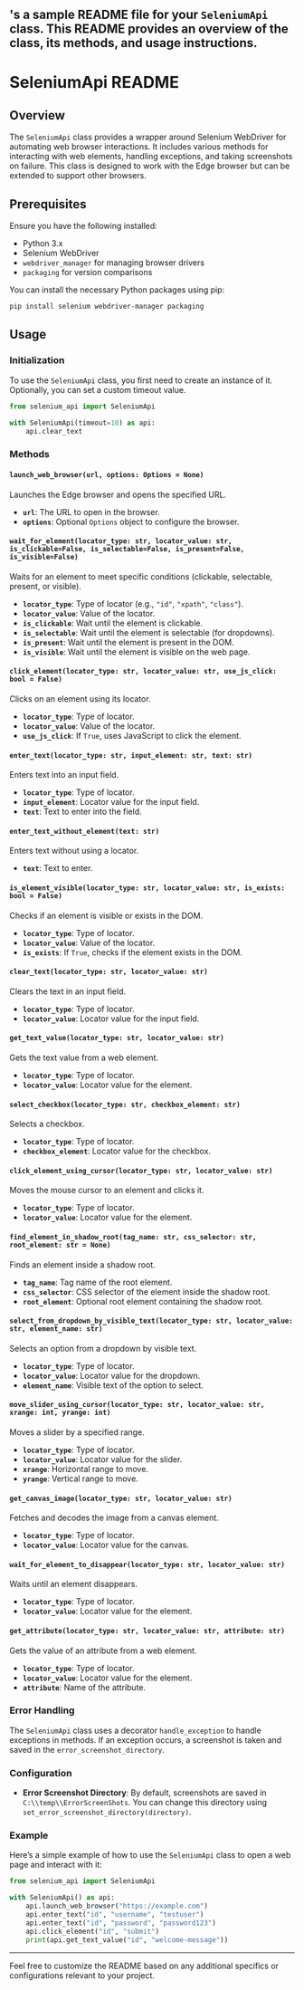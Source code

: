 's a sample README file for your `SeleniumApi` class. This README provides an overview of the class, its methods, and usage instructions.
---

# SeleniumApi README

## Overview

The `SeleniumApi` class provides a wrapper around Selenium WebDriver for automating web browser interactions. It includes various methods for interacting with web elements, handling exceptions, and taking screenshots on failure. This class is designed to work with the Edge browser but can be extended to support other browsers.

## Prerequisites

Ensure you have the following installed:

- Python 3.x
- Selenium WebDriver
- `webdriver_manager` for managing browser drivers
- `packaging` for version comparisons

You can install the necessary Python packages using pip:

```bash
pip install selenium webdriver-manager packaging
```

## Usage

### Initialization

To use the `SeleniumApi` class, you first need to create an instance of it. Optionally, you can set a custom timeout value.

```python
from selenium_api import SeleniumApi

with SeleniumApi(timeout=10) as api:
    api.clear_text


```

### Methods

#### `launch_web_browser(url, options: Options = None)`

Launches the Edge browser and opens the specified URL.

- **`url`**: The URL to open in the browser.
- **`options`**: Optional `Options` object to configure the browser.

#### `wait_for_element(locator_type: str, locator_value: str, is_clickable=False, is_selectable=False, is_present=False, is_visible=False)`

Waits for an element to meet specific conditions (clickable, selectable, present, or visible).

- **`locator_type`**: Type of locator (e.g., `"id"`, `"xpath"`, `"class"`).
- **`locator_value`**: Value of the locator.
- **`is_clickable`**: Wait until the element is clickable.
- **`is_selectable`**: Wait until the element is selectable (for dropdowns).
- **`is_present`**: Wait until the element is present in the DOM.
- **`is_visible`**: Wait until the element is visible on the web page.

#### `click_element(locator_type: str, locator_value: str, use_js_click: bool = False)`

Clicks on an element using its locator.

- **`locator_type`**: Type of locator.
- **`locator_value`**: Value of the locator.
- **`use_js_click`**: If `True`, uses JavaScript to click the element.

#### `enter_text(locator_type: str, input_element: str, text: str)`

Enters text into an input field.

- **`locator_type`**: Type of locator.
- **`input_element`**: Locator value for the input field.
- **`text`**: Text to enter into the field.

#### `enter_text_without_element(text: str)`

Enters text without using a locator.

- **`text`**: Text to enter.

#### `is_element_visible(locator_type: str, locator_value: str, is_exists: bool = False)`

Checks if an element is visible or exists in the DOM.

- **`locator_type`**: Type of locator.
- **`locator_value`**: Value of the locator.
- **`is_exists`**: If `True`, checks if the element exists in the DOM.

#### `clear_text(locator_type: str, locator_value: str)`

Clears the text in an input field.

- **`locator_type`**: Type of locator.
- **`locator_value`**: Locator value for the input field.

#### `get_text_value(locator_type: str, locator_value: str)`

Gets the text value from a web element.

- **`locator_type`**: Type of locator.
- **`locator_value`**: Locator value for the element.

#### `select_checkbox(locator_type: str, checkbox_element: str)`

Selects a checkbox.

- **`locator_type`**: Type of locator.
- **`checkbox_element`**: Locator value for the checkbox.

#### `click_element_using_cursor(locator_type: str, locator_value: str)`

Moves the mouse cursor to an element and clicks it.

- **`locator_type`**: Type of locator.
- **`locator_value`**: Locator value for the element.

#### `find_element_in_shadow_root(tag_name: str, css_selector: str, root_element: str = None)`

Finds an element inside a shadow root.

- **`tag_name`**: Tag name of the root element.
- **`css_selector`**: CSS selector of the element inside the shadow root.
- **`root_element`**: Optional root element containing the shadow root.

#### `select_from_dropdown_by_visible_text(locator_type: str, locator_value: str, element_name: str)`

Selects an option from a dropdown by visible text.

- **`locator_type`**: Type of locator.
- **`locator_value`**: Locator value for the dropdown.
- **`element_name`**: Visible text of the option to select.

#### `move_slider_using_cursor(locator_type: str, locator_value: str, xrange: int, yrange: int)`

Moves a slider by a specified range.

- **`locator_type`**: Type of locator.
- **`locator_value`**: Locator value for the slider.
- **`xrange`**: Horizontal range to move.
- **`yrange`**: Vertical range to move.

#### `get_canvas_image(locator_type: str, locator_value: str)`

Fetches and decodes the image from a canvas element.

- **`locator_type`**: Type of locator.
- **`locator_value`**: Locator value for the canvas.

#### `wait_for_element_to_disappear(locator_type: str, locator_value: str)`

Waits until an element disappears.

- **`locator_type`**: Type of locator.
- **`locator_value`**: Locator value for the element.

#### `get_attribute(locator_type: str, locator_value: str, attribute: str)`

Gets the value of an attribute from a web element.

- **`locator_type`**: Type of locator.
- **`locator_value`**: Locator value for the element.
- **`attribute`**: Name of the attribute.

### Error Handling

The `SeleniumApi` class uses a decorator `handle_exception` to handle exceptions in methods. If an exception occurs, a screenshot is taken and saved in the `error_screenshot_directory`.

### Configuration

- **Error Screenshot Directory**: By default, screenshots are saved in `C:\\temp\\ErrorScreenShots`. You can change this directory using `set_error_screenshot_directory(directory)`.

### Example

Here’s a simple example of how to use the `SeleniumApi` class to open a web page and interact with it:

```python
from selenium_api import SeleniumApi

with SeleniumApi() as api:
    api.launch_web_browser("https://example.com")
    api.enter_text("id", "username", "testuser")
    api.enter_text("id", "password", "password123")
    api.click_element("id", "submit")
    print(api.get_text_value("id", "welcome-message"))
```

---

Feel free to customize the README based on any additional specifics or configurations relevant to your project.